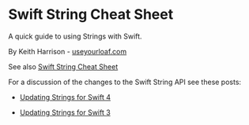 # Swift String Cheat Sheet

A quick guide to using Strings with Swift.

By Keith Harrison - [useyourloaf.com](https://useyourloaf.com)

See also [Swift String Cheat Sheet](https://useyourloaf.com/blog/swift-string-cheat-sheet/)

For a discussion of the changes to the Swift String API see these posts:

+ [Updating Strings for Swift 4](https://useyourloaf.com/blog/updating-strings-for-swift-4/)

+ [Updating Strings for Swift 3](https://useyourloaf.com/blog/updating-strings-for-swift-3/)